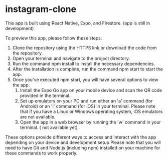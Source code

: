 # instagram-clone
This app is built using React Native, Expo, and Firestore.
(app is still in development)

To preview this app, please follow these steps:
1. Clone the repository using the HTTPS link or download the code from the repository.
2. Open your terminal and navigate to the project directory.
3. Run the command npm install to install the necessary dependencies.
4. After the installation is complete, run the command npm start to start the app.
5. Once you've executed npm start, you will have several options to view the app:
   1. Install the Expo Go app on your mobile device and scan the QR code provided in the terminal.
   2. Set up emulators on your PC and run either an 'a' command (for Android) or an 'i' command (for iOS) in your terminal. Please note that if you have a Linux or Windows operating system, iOS emulators are not available.
   3. Open the app in a web browser by running the 'w' command in your terminal. ( not available yet)

These options provide different ways to access and interact with the app depending on your device and development setup
Please note that you will need to have Git and Node.js (including npm) installed on your machine for these commands to work properly.
